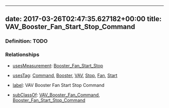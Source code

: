 
---
date: 2017-03-26T02:47:35.627182+00:00
title: VAV_Booster_Fan_Start_Stop_Command
---
### Definition: TODO

### Relationships

* [usesMeasurement](https://brickschema.org/schema/1.0/BrickFrame#usesMeasurement): [Booster_Fan_Start_Stop](https://brickschema.org/schema/1.0/Brick#Booster_Fan_Start_Stop)

* [usesTag](https://brickschema.org/schema/1.0/BrickFrame#usesTag): [Command](https://brickschema.org/schema/1.0/BrickTag#Command), [Booster](https://brickschema.org/schema/1.0/BrickTag#Booster), [VAV](https://brickschema.org/schema/1.0/BrickTag#VAV), [Stop](https://brickschema.org/schema/1.0/BrickTag#Stop), [Fan](https://brickschema.org/schema/1.0/BrickTag#Fan), [Start](https://brickschema.org/schema/1.0/BrickTag#Start)

* [label](http://www.w3.org/2000/01/rdf-schema#label): VAV Booster Fan Start Stop Command

* [subClassOf](http://www.w3.org/2000/01/rdf-schema#subClassOf): [VAV_Booster_Fan_Command](https://brickschema.org/schema/1.0/Brick#VAV_Booster_Fan_Command), [Booster_Fan_Start_Stop_Command](https://brickschema.org/schema/1.0/Brick#Booster_Fan_Start_Stop_Command)
